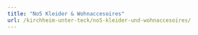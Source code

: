 ```yaml
---
title: "No5 Kleider & Wohnaccesoires"
url: /kirchheim-unter-teck/no5-kleider-und-wohnaccesoires/
---
```

